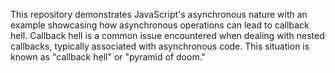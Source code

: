 This repository demonstrates JavaScript's asynchronous nature with an example showcasing how asynchronous operations can lead to callback hell.
Callback hell is a common issue encountered when dealing with nested callbacks, typically associated with asynchronous code.
This situation is known as "callback hell" or "pyramid of doom."
